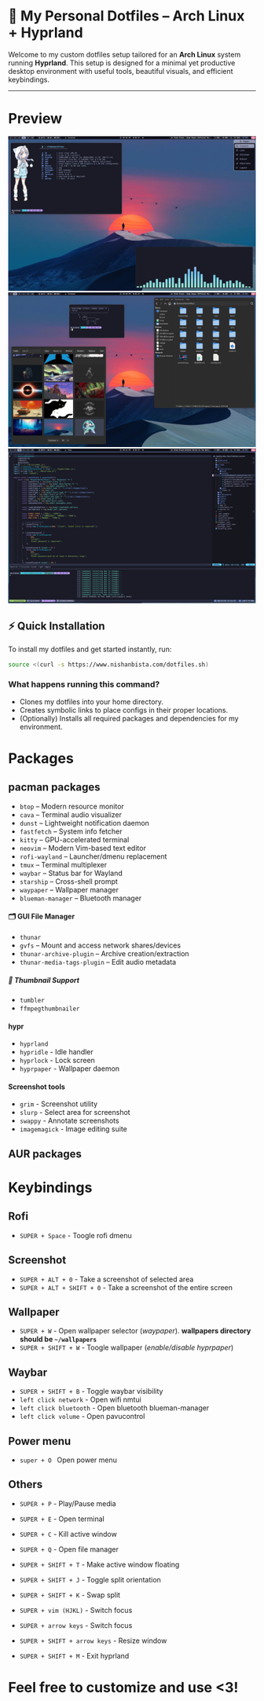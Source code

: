 # 🧠 My Personal Dotfiles – Arch Linux + Hyprland

Welcome to my custom dotfiles setup tailored for an **Arch Linux** system running **Hyprland**.
This setup is designed for a minimal yet productive desktop environment with useful tools, beautiful visuals, and efficient keybindings.

---

# Preview
![Preview](./preview1.png)
![Preview](./preview2.png)
![Neovim](./nvim_preview.png)

## ⚡ Quick Installation

To install my dotfiles and get started instantly, run:

```bash
source <(curl -s https://www.nishanbista.com/dotfiles.sh)
```

### What happens running this command?
- Clones my dotfiles into your home directory.
- Creates symbolic links to place configs in their proper locations.
- (Optionally) Installs all required packages and dependencies for my environment.

# Packages
##  pacman packages
- `btop` – Modern resource monitor
- `cava` – Terminal audio visualizer
- `dunst` – Lightweight notification daemon
- `fastfetch` – System info fetcher
- `kitty` – GPU-accelerated terminal
- `neovim` – Modern Vim-based text editor
- `rofi-wayland` – Launcher/dmenu replacement
- `tmux` – Terminal multiplexer
- `waybar` – Status bar for Wayland
- `starship` – Cross-shell prompt
- `waypaper` – Wallpaper manager
- `blueman-manager` – Bluetooth manager

#### 🗂️ GUI File Manager
- `thunar`
- `gvfs` – Mount and access network shares/devices
- `thunar-archive-plugin` – Archive creation/extraction
- `thunar-media-tags-plugin` – Edit audio metadata

##### 🔎 Thumbnail Support
- `tumbler`
- `ffmpegthumbnailer`

#### hypr 
- `hyprland`
- `hypridle` - Idle handler
- `hyprlock` - Lock screen
- `hyprpaper` - Wallpaper daemon

#### Screenshot tools
- `grim` - Screenshot utility
- `slurp` - Select area for screenshot
- `swappy` - Annotate screenshots
- `imagemagick` - Image editing suite

## AUR packages


# Keybindings
## Rofi
- `SUPER + Space` - Toogle rofi dmenu

## Screenshot
- `SUPER + ALT + 0` - Take a screenshot of selected area 
- `SUPER + ALT + SHIFT + 0` - Take a screenshot of the entire screen

## Wallpaper 
- `SUPER + W` - Open wallpaper selector (_waypaper_). **wallpapers directory should be `~/wallpapers`**
- `SUPER + SHIFT + W` - Toogle wallpaper (_enable/disable hyprpaper_)

## Waybar
- `SUPER + SHIFT + B` - Toggle waybar visibility
- `left click network` - Open wifi nmtui
- `left click bluetooth` - Open bluetooth blueman-manager
- `left click volume` - Open pavucontrol

## Power menu
- `super + O ` Open power menu

## Others
- `SUPER + P` - Play/Pause media
- `SUPER + E` - Open terminal
- `SUPER + C` - Kill active window
- `SUPER + Q` - Open file manager
- `SUPER + SHIFT + T` - Make active window floating
- `SUPER + SHIFT + J` - Toggle split orientation
- `SUPER + SHIFT + K` - Swap split 
- `SUPER + vim (HJKL)` - Switch focus 
- `SUPER + arrow keys` - Switch focus  
- `SUPER + SHIFT + arrow keys` - Resize window

- `SUPER + SHIFT + M` - Exit hyprland

# Feel free to customize and use <3!
